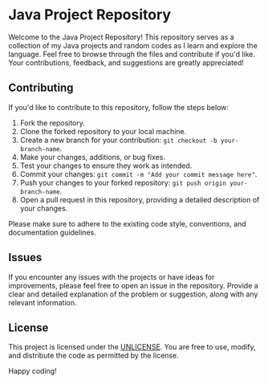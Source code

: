 # Java Project Repository

Welcome to the Java Project Repository! This repository serves as a collection of my Java projects and random codes as I learn and explore the language. Feel free to browse through the files and contribute if you'd like. Your contributions, feedback, and suggestions are greatly appreciated!

## Contributing

If you'd like to contribute to this repository, follow the steps below:

1. Fork the repository.
2. Clone the forked repository to your local machine.
3. Create a new branch for your contribution: `git checkout -b your-branch-name`.
4. Make your changes, additions, or bug fixes.
5. Test your changes to ensure they work as intended.
6. Commit your changes: `git commit -m "Add your commit message here"`.
7. Push your changes to your forked repository: `git push origin your-branch-name`.
8. Open a pull request in this repository, providing a detailed description of your changes.

Please make sure to adhere to the existing code style, conventions, and documentation guidelines.

## Issues

If you encounter any issues with the projects or have ideas for improvements, please feel free to open an issue in the repository. Provide a clear and detailed explanation of the problem or suggestion, along with any relevant information.

## License

This project is licensed under the [UNLICENSE](https://github.com/gekkowrld/java/blob/gekkowrld/LICENSE). You are free to use, modify, and distribute the code as permitted by the license.

Happy coding!
